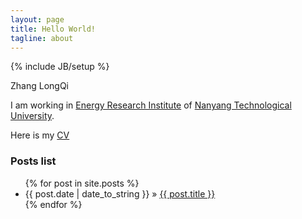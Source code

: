 ```yaml
---
layout: page
title: Hello World!
tagline: about
---
```

{% include JB/setup %}

Zhang LongQi

I am working in [Energy Research Institute](http://erian.ntu.edu.sg) of [Nanyang Technological University](http://www.ntu.edu.sg).

Here is my [CV](http://zhanglongqi.github.io/cv.html)

### Posts list

<ul class="posts">
  {% for post in site.posts %}
    <li><span>{{ post.date | date_to_string }}</span> &raquo; <a href="{{ BASE_PATH }}{{ post.url }}">{{ post.title }}</a></li>
  {% endfor %}
</ul>
